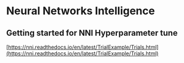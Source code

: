 # Neural Networks Intelligence

## Getting started for NNI Hyperparameter tune

[https://nni.readthedocs.io/en/latest/TrialExample/Trials.html](https://nni.readthedocs.io/en/latest/TrialExample/Trials.html)
